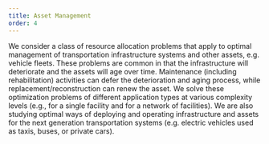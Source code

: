 ```yaml
---
title: Asset Management
order: 4
---
```


	

We consider a class of resource allocation problems that apply to optimal management of transportation infrastructure systems and other assets, e.g. vehicle fleets. These problems are common in that the infrastructure will deteriorate and the assets will age over time. Maintenance (including rehabilitation) activities can defer the deterioration and aging process, while replacement/reconstruction can renew the asset. We solve these optimization problems of different application types at various complexity levels (e.g., for a single facility and for a network of facilities). We are also studying optimal ways of deploying and operating infrastructure and assets for the next generation transportation systems (e.g. electric vehicles used as taxis, buses, or private cars).